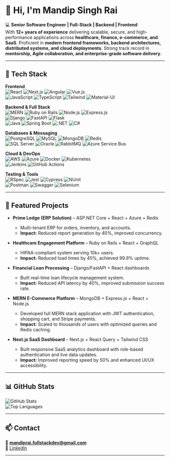 # 👋 Hi, I'm Mandip Singh Rai  

💻 **Senior Software Engineer | Full-Stack | Backend | Frontend**  
With **12+ years of experience** delivering scalable, secure, and high-performance applications across **healthcare, finance, e-commerce, and SaaS**. Proficient in **modern frontend frameworks, backend architectures, distributed systems, and cloud deployments**. Strong track record in **mentorship, Agile collaboration, and enterprise-grade software delivery**.  

---

## 🚀 Tech Stack  

**Frontend**  
![React](https://img.shields.io/badge/-React-61DAFB?logo=react&logoColor=black) 
![Next.js](https://img.shields.io/badge/-Next.js-000000?logo=nextdotjs) 
![Angular](https://img.shields.io/badge/-Angular-DD0031?logo=angular&logoColor=white) 
![Vue.js](https://img.shields.io/badge/-Vue.js-4FC08D?logo=vue.js&logoColor=white)  
![JavaScript](https://img.shields.io/badge/-JavaScript-F7DF1E?logo=javascript&logoColor=black) 
![TypeScript](https://img.shields.io/badge/-TypeScript-3178C6?logo=typescript&logoColor=white) 
![Tailwind](https://img.shields.io/badge/-TailwindCSS-06B6D4?logo=tailwindcss&logoColor=white) 
![Material-UI](https://img.shields.io/badge/-MaterialUI-0081CB?logo=mui&logoColor=white)  

**Backend & Full Stack**  
![MERN](https://img.shields.io/badge/-MERN%20Stack-3C873A?logo=mongodb&logoColor=white) 
![Ruby on Rails](https://img.shields.io/badge/-Ruby%20on%20Rails-D30001?logo=rubyonrails&logoColor=white) 
![Node.js](https://img.shields.io/badge/-Node.js-339933?logo=nodedotjs&logoColor=white) 
![Express.js](https://img.shields.io/badge/-Express.js-000000?logo=express&logoColor=white)  
![Django](https://img.shields.io/badge/-Django-092E20?logo=django&logoColor=white) 
![FastAPI](https://img.shields.io/badge/-FastAPI-009688?logo=fastapi&logoColor=white) 
![Flask](https://img.shields.io/badge/-Flask-000000?logo=flask&logoColor=white)  
![Java](https://img.shields.io/badge/-Java-007396?logo=java&logoColor=white) 
![Spring Boot](https://img.shields.io/badge/-SpringBoot-6DB33F?logo=springboot&logoColor=white) 
![.NET](https://img.shields.io/badge/-.NET-512BD4?logo=dotnet&logoColor=white) 
![C#](https://img.shields.io/badge/-C%23-239120?logo=c-sharp&logoColor=white)  

**Databases & Messaging**  
![PostgreSQL](https://img.shields.io/badge/-PostgreSQL-336791?logo=postgresql&logoColor=white) 
![MySQL](https://img.shields.io/badge/-MySQL-4479A1?logo=mysql&logoColor=white) 
![MongoDB](https://img.shields.io/badge/-MongoDB-47A248?logo=mongodb&logoColor=white) 
![Redis](https://img.shields.io/badge/-Redis-DC382D?logo=redis&logoColor=white)  
![SQL Server](https://img.shields.io/badge/-SQL%20Server-CC2927?logo=microsoftsqlserver&logoColor=white) 
![Oracle](https://img.shields.io/badge/-Oracle-F80000?logo=oracle&logoColor=white) 
![RabbitMQ](https://img.shields.io/badge/-RabbitMQ-FF6600?logo=rabbitmq&logoColor=white) 
![Azure Service Bus](https://img.shields.io/badge/-Azure%20Service%20Bus-0078D4?logo=microsoftazure&logoColor=white)  

**Cloud & DevOps**  
![AWS](https://img.shields.io/badge/-AWS-FF9900?logo=amazonaws&logoColor=white) 
![Azure](https://img.shields.io/badge/-Azure-0078D4?logo=microsoftazure&logoColor=white) 
![Docker](https://img.shields.io/badge/-Docker-2496ED?logo=docker&logoColor=white) 
![Kubernetes](https://img.shields.io/badge/-Kubernetes-326CE5?logo=kubernetes&logoColor=white)  
![Jenkins](https://img.shields.io/badge/-Jenkins-D24939?logo=jenkins&logoColor=white) 
![GitHub Actions](https://img.shields.io/badge/-GitHub%20Actions-2088FF?logo=githubactions&logoColor=white)  

**Testing & Tools**  
![RSpec](https://img.shields.io/badge/-RSpec-CC342D?logo=ruby&logoColor=white) 
![Jest](https://img.shields.io/badge/-Jest-C21325?logo=jest&logoColor=white) 
![Cypress](https://img.shields.io/badge/-Cypress-17202C?logo=cypress&logoColor=white) 
![NUnit](https://img.shields.io/badge/-NUnit-512BD4?logo=dotnet&logoColor=white)  
![Postman](https://img.shields.io/badge/-Postman-FF6C37?logo=postman&logoColor=white) 
![Swagger](https://img.shields.io/badge/-Swagger-85EA2D?logo=swagger&logoColor=black) 
![Selenium](https://img.shields.io/badge/-Selenium-43B02A?logo=selenium&logoColor=white)  

---

## 📂 Featured Projects  

- **Prime Ledge (ERP Solution)** – ASP.NET Core + React + Azure + Redis  
  - Multi-tenant ERP for orders, inventory, and accounts.  
  - **Impact:** Reduced report generation by 40%, improved concurrency.  

- **Healthcare Engagement Platform** – Ruby on Rails + React + GraphQL  
  - HIPAA-compliant system serving 10k+ users.  
  - **Impact:** Reduced load times by 45%, achieved 99.9% uptime.  

- **Financial Loan Processing** – Django/FastAPI + React dashboards  
  - Built real-time loan lifecycle management system.  
  - **Impact:** Reduced API latency by 40%, improved submission success rate.  

- **MERN E-Commerce Platform** – MongoDB + Express.js + React + Node.js  
  - Developed full MERN stack application with JWT authentication, shopping cart, and Stripe payments.  
  - **Impact:** Scaled to thousands of users with optimized queries and Redis caching.  

- **Next.js SaaS Dashboard** – Next.js + React Query + Tailwind CSS  
  - Built responsive SaaS analytics dashboard with role-based authentication and live data updates.  
  - **Impact:** Improved reporting speed by 50% and enhanced UI/UX accessibility.  

---

## 📊 GitHub Stats  

![GitHub Stats](https://github-readme-stats.vercel.app/api?username=alphadev3296&show_icons=true&theme=tokyonight)  
![Top Languages](https://github-readme-stats.vercel.app/api/top-langs/?username=alphadev3296&layout=compact&theme=tokyonight)  

---

## 📫 Contact  

📧 **mandiprai.fullstackdev@gmail.com**  
🔗 [LinkedIn](https://www.linkedin.com/in/themannyrai/)  

---
